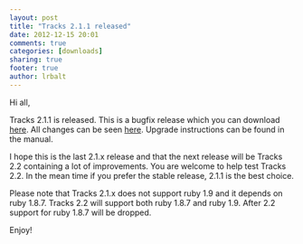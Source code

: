 ```yaml
---
layout: post
title: "Tracks 2.1.1 released"
date: 2012-12-15 20:01
comments: true
categories: [downloads]
sharing: true
footer: true
author: lrbalt
---
```


Hi all,

Tracks 2.1.1 is released. This is a bugfix release which you can download [here](https://github.com/TracksApp/tracks/archive/v2.1.1.zip). All changes can be seen [here](https://github.com/TracksApp/tracks/compare/v2.1...v2.1.1). Upgrade instructions can be found in the manual.

I hope this is the last 2.1.x release and that the next release will be Tracks 2.2 containing a lot of improvements. You are welcome to help test Tracks 2.2. In the mean time if you prefer the stable release, 2.1.1 is the best choice.

Please note that Tracks 2.1.x does not support ruby 1.9 and it depends on ruby 1.8.7. Tracks 2.2 will support both ruby 1.8.7 and ruby 1.9. After 2.2 support for ruby 1.8.7 will be dropped.

Enjoy!
